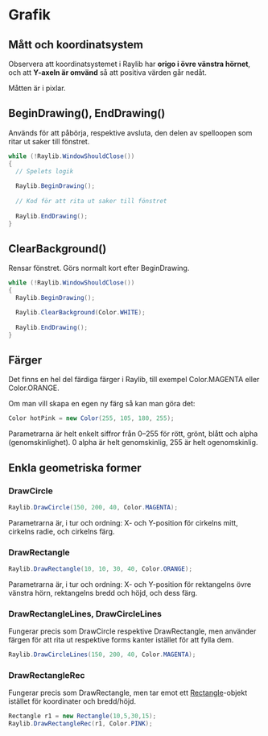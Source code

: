 # Grafik

## Mått och koordinatsystem

Observera att koordinatsystemet i Raylib har **origo i övre vänstra hörnet**, och att **Y-axeln är omvänd** så att positiva värden går nedåt.

Måtten är i pixlar.

## BeginDrawing\(\), EndDrawing\(\)

Används för att påbörja, respektive avsluta, den delen av spelloopen som ritar ut saker till fönstret.

```csharp
while (!Raylib.WindowShouldClose())
{
  // Spelets logik
  
  Raylib.BeginDrawing();
  
  // Kod för att rita ut saker till fönstret
  
  Raylib.EndDrawing();
}
```

## ClearBackground\(\)

Rensar fönstret. Görs normalt kort efter BeginDrawing.

```csharp
while (!Raylib.WindowShouldClose())
{
  Raylib.BeginDrawing();

  Raylib.ClearBackground(Color.WHITE);
  
  Raylib.EndDrawing();
}
```

## Färger

Det finns en hel del färdiga färger i Raylib, till exempel Color.MAGENTA eller Color.ORANGE.

Om man vill skapa en egen ny färg så kan man göra det:

```csharp
Color hotPink = new Color(255, 105, 180, 255);
```

Parametrarna är helt enkelt siffror från 0–255 för rött, grönt, blått och alpha \(genomskinlighet\). 0 alpha är helt genomskinlig, 255 är helt ogenomskinlig.

## Enkla geometriska former

### DrawCircle

```csharp
Raylib.DrawCircle(150, 200, 40, Color.MAGENTA);
```

Parametrarna är, i tur och ordning: X- och Y-position för cirkelns mitt, cirkelns radie, och cirkelns färg.

### DrawRectangle

```csharp
Raylib.DrawRectangle(10, 10, 30, 40, Color.ORANGE);
```

Parametrarna är, i tur och ordning: X- och Y-position för rektangelns övre vänstra hörn, rektangelns bredd och höjd, och dess färg.

### DrawRectangleLines, DrawCircleLines

Fungerar precis som DrawCircle respektive DrawRectangle, men använder färgen för att rita ut respektive forms kanter istället för att fylla dem.

```csharp
Raylib.DrawCircleLines(150, 200, 40, Color.MAGENTA);
```

### DrawRectangleRec

Fungerar precis som DrawRectangle, men tar emot ett [Rectangle](rectangle.md)-objekt istället för koordinater och bredd/höjd.

```csharp
Rectangle r1 = new Rectangle(10,5,30,15);
Raylib.DrawRectangleRec(r1, Color.PINK);
```

